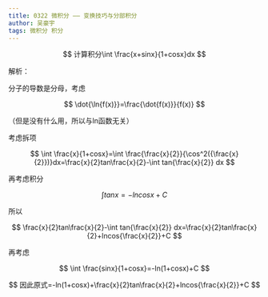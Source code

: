 ```yaml
---
title: 0322 微积分 —— 变换技巧与分部积分
author: 吴豪宇
tags: 微积分 积分
---
```



$$
计算积分\int \frac{x+sinx}{1+cosx}dx
$$

<!--more-->



解析：

分子的导数是分母，考虑

$$
\dot{\ln{f(x)}}=\frac{\dot{f(x)}}{f(x)}
$$

（但是没有什么用，所以与ln函数无关）

考虑拆项

$$
\int \frac{x}{1+cosx}=\int \frac{\frac{x}{2}}{\cos^2({\frac{x}{2}})}dx=\frac{x}{2}tan\frac{x}{2}-\int tan{\frac{x}{2}} dx
$$

再考虑积分

$$
\int tanx=-lncosx+C
$$

所以

$$
\frac{x}{2}tan\frac{x}{2}-\int tan{\frac{x}{2}} dx=\frac{x}{2}tan\frac{x}{2}+lncos{\frac{x}{2}}+C
$$

再考虑

$$
\int \frac{sinx}{1+cosx}=-ln(1+cosx)+C
$$

$$
因此原式=-ln(1+cosx)+\frac{x}{2}tan\frac{x}{2}+lncos{\frac{x}{2}}+C
$$
